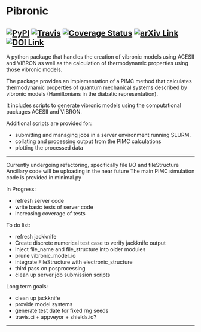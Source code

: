 # Pibronic
[![PyPI](https://img.shields.io/pypi/v/pibronic.svg)](https://pypi.org/project/pibronic/)
[![Travis](https://img.shields.io/travis/ngraymon/Pibronic.svg)](https://travis-ci.org/ngraymon/Pibronic)
[![Coverage Status](https://codecov.io/gh/ngraymon/Pibronic/branch/master/graph/badge.svg)](https://codecov.io/gh/ngraymon/Pibronic)
[![arXiv Link](https://img.shields.io/badge/arXiv%3A-1805.05971-blue.svg)](https://arxiv.org/abs/1805.05971)
[![DOI Link](https://img.shields.io/badge/DOI-10.1063%2F1.5025058-blue.svg)](https://aip.scitation.org/doi/10.1063/1.5025058)
----

A python package that handles the creation of vibronic models using ACESII and VIBRON
as well as the calculation of thermodynamic properties using those vibronic models.

The package provides an implementation of a PIMC method that calculates thermodynamic properties of quantum mechanical systems described by vibronic models (Hamiltonians in the diabatic representation).

It includes  scripts to generate vibronic models using the computational packages ACESII and VIBRON.

Additional scripts are provided for:
- submitting and managing jobs in a server environment running SLURM.
- collating and processing output from the PIMC calculations
- plotting the processed data


----

Currently undergoing refactoring, specifically file I/O and fileStructure
Ancillary code will be uploading in the near future
The main PIMC simulation code is provided in minimal.py

In Progress:
- refresh server code
- write basic tests of server code
- increasing coverage of tests

To do list:
- refresh jackknife
- Create discrete numerical test case to verify jackknife output
- inject file_name and file_structure into older modules
- prune vibronic_model_io
- integrate FileStructure with electronic_structure
- third pass on posprocessing
- clean up server job submission scripts


Long term goals:
- clean up jackknife
- provide model systems
- generate test date for fixed rng seeds
- travis.ci + appveyor + shields.io?

----

